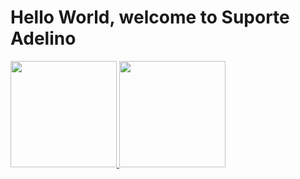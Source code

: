 # Hello World, welcome to Suporte Adelino

<table>
  <a href="https://github.com/SuporteAdelino">
  <img height="170em" src="https://github-readme-stats.vercel.app/api?username=SuporteAdelino&show_icons=true&ayout=compact&langs_count=6&theme=tokyonight"/>
  <img height="170em" src="https://github-readme-stats.vercel.app/api/top-langs/?username=SuporteAdelino&layout=compact&langs_count=6&theme=tokyonight"/>
</table>

